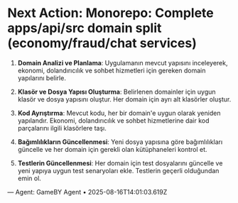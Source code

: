 # Next Action: Monorepo: Complete apps/api/src domain split (economy/fraud/chat services)

1. **Domain Analizi ve Planlama**: Uygulamanın mevcut yapısını inceleyerek, ekonomi, dolandırıcılık ve sohbet hizmetleri için gereken domain yapılarını belirle.

2. **Klasör ve Dosya Yapısı Oluşturma**: Belirlenen domainler için uygun klasör ve dosya yapısını oluştur. Her domain için ayrı alt klasörler oluştur.

3. **Kod Ayrıştırma**: Mevcut kodu, her bir domain'e uygun olarak yeniden yapılandır. Ekonomi, dolandırıcılık ve sohbet hizmetlerine dair kod parçalarını ilgili klasörlere taşı.

4. **Bağımlılıkların Güncellenmesi**: Yeni dosya yapısına göre bağımlılıkları güncelle ve her domain için gerekli olan kütüphaneleri kontrol et.

5. **Testlerin Güncellenmesi**: Her domain için test dosyalarını güncelle ve yeni yapıya uygun test senaryoları ekle. Testlerin geçerli olduğundan emin ol.

— Agent: GameBY Agent • 2025-08-16T14:01:03.619Z
